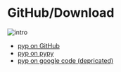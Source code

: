 # GitHub/Download

![intro](https://github.com/thepyedpiper/pyp/blob/gh-pages/intro_v2.gif?raw=true)



* [pyp on GitHub](https://github.com/thepyedpiper/pyp)
* [pyp on pypy](https://pypi.org/project/pyp/)
* [pyp on google code (depricated)](https://code.google.com/archive/p/pyp/)




